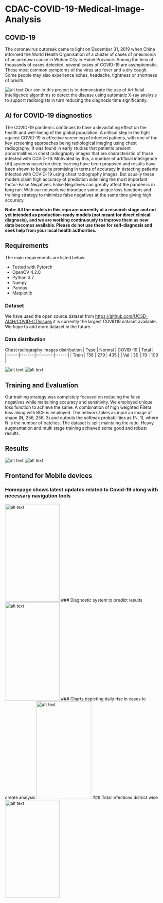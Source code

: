 # CDAC-COVID-19-Medical-Image-Analysis
## COVID-19
The coronavirus outbreak came to light on December 31, 2019 when China informed the World Health Organisation of a cluster of cases of pneumonia of an unknown cause in Wuhan City in Hubei Province. Among the tens of thousands of cases detected, several cases of COVID-19 are asymptomatic. These most common symptoms of the virus are fever and a dry cough. Some people may also experience aches, headache, tightness or shortness of breath. 

![alt text](https://github.com/AryanRaj315/CDAC-COVID-19-Medical-Image-Analysis/blob/master/Images/Proactive%20approach.png)
Our aim in this project is to demonstrate the use of Artificial Intelligence algorithms to detect the disease using automatic X-ray analysis to support radiologists in turn reducing the diagnosis time significantly.


## AI for COVID-19 diagnostics

The COVID-19 pandemic continues to have a devastating effect on the health and well-being of the global population.  A critical step in the fight against COVID-19 is effective screening of infected patients, with one of the key screening approaches being radiological imaging using chest radiography.  It was found in early studies that patients present abnormalities in chest radiography images that are characteristic of those infected with COVID-19.  Motivated by this, a number of artificial intelligence (AI) systems based on deep learning have been proposed and results have been shown to be quite promising in terms of accuracy in detecting patients infected with COVID-19 using chest radiography images. But usually these models claim high accuracy of prediction sidelining the most important factor-False Negatives. False Negatives can greatly affect the pandemic in long run. With our network we introduce some unique loss functions and training strategy to minimize false negatives at the same time giving high accuracy.

**Note: All the models in this repo are currently at a research stage and not yet intended as production-ready models (not meant for direct clinical diagnosis), and we are working continuously to improve them as new data becomes available. Please do not use these for self-diagnosis and seek help from your local health authorities.**


## Requirements

The main requirements are listed below:

* Tested with Pytorch
* OpenCV 4.2.0
* Python 3.7
* Numpy
* Pandas
* Matplotlib


### Dataset
We have used the open source dataset from https://github.com/UCSD-AI4H/COVID-CT/issues it is currently the largest COVID19 dataset available. We hope to add more dataset in the future.

### Data distribution

Chest radiography images distribution
|  Type | Normal | COVID-19 | Total |
|:-----:|:------:|:--------:|:-----:|
| Train |   156  |    279   |  435  |
|  Val  |    39  |     70   |  109  |

![alt text](https://github.com/AryanRaj315/CDAC-COVID-19-Medical-Image-Analysis/blob/master/Images/train-covid.png) ![alt text](https://github.com/AryanRaj315/CDAC-COVID-19-Medical-Image-Analysis/blob/master/Images/val-covid.png)


## Training and Evaluation
Our training strategy was completely focused on reducing the false negatives while maitaining accuracy and sensitivity. We employed unique loss function to achieve the same. A combination of high weighted FBeta loss along with BCE is employed. The network takes as input an image of shape (N, 256, 256, 3) and outputs the softmax probabilities as (N, 1), where N is the number of batches. The dataset is split maintaing the ratio. Heavy augmentation and multi stage training achieved some good and robust results.

## Results
![alt text](https://github.com/AryanRaj315/CDAC-COVID-19-Medical-Image-Analysis/blob/master/Images/loss.png) ![alt text](https://github.com/AryanRaj315/CDAC-COVID-19-Medical-Image-Analysis/blob/master/Images/accuracy.png)

## Frontend for Mobile devices
### Homepage shows latest updates related to Covid-19 along with necessary navigation tools
<img src="https://github.com/AryanRaj315/CDAC-COVID-19-Medical-Image-Analysis/blob/master/Images/c_homepage.jpg" alt="alt text" width="180" height="320">
### Diagnostic system to predict results
<img src="(https://github.com/AryanRaj315/CDAC-COVID-19-Medical-Image-Analysis/blob/master/Images/c_diagnostic.jpg" alt="alt text" width="180" height="320">
### Charts depicting daily rise in cases to create analysis
<img src="https://github.com/AryanRaj315/CDAC-COVID-19-Medical-Image-Analysis/blob/master/Images/c_charts.jpg" alt="alt text" width="180" height="320">
### Total infections district wise
<img src="https://github.com/AryanRaj315/CDAC-COVID-19-Medical-Image-Analysis/blob/master/Images/c_cases.jpg" alt="alt text" width="180" height="320">
